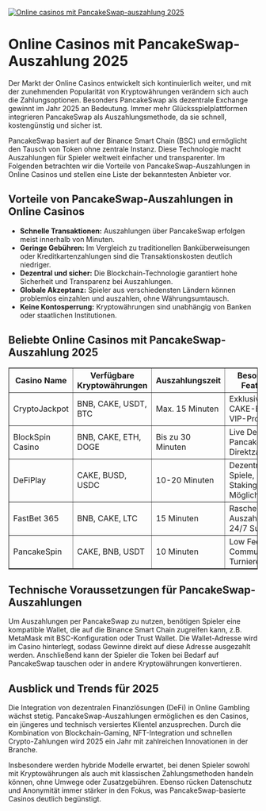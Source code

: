 [![Online casinos mit PancakeSwap-auszahlung 2025](https://123-caf.pages.dev/gitsignup.png)](https://vrmoo.ru/Bt82HjjY)

<h1>Online Casinos mit PancakeSwap-Auszahlung 2025</h1> <p>Der Markt der Online Casinos entwickelt sich kontinuierlich weiter, und mit der zunehmenden Popularität von Kryptowährungen verändern sich auch die Zahlungsoptionen. Besonders PancakeSwap als dezentrale Exchange gewinnt im Jahr 2025 an Bedeutung. Immer mehr Glücksspielplattformen integrieren PancakeSwap als Auszahlungsmethode, da sie schnell, kostengünstig und sicher ist.</p>  <p>PancakeSwap basiert auf der Binance Smart Chain (BSC) und ermöglicht den Tausch von Token ohne zentrale Instanz. Diese Technologie macht Auszahlungen für Spieler weltweit einfacher und transparenter. Im Folgenden betrachten wir die Vorteile von PancakeSwap-Auszahlungen in Online Casinos und stellen eine Liste der bekanntesten Anbieter vor.</p>  <h2>Vorteile von PancakeSwap-Auszahlungen in Online Casinos</h2> <ul>   <li><strong>Schnelle Transaktionen:</strong> Auszahlungen über PancakeSwap erfolgen meist innerhalb von Minuten.</li>   <li><strong>Geringe Gebühren:</strong> Im Vergleich zu traditionellen Banküberweisungen oder Kreditkartenzahlungen sind die Transaktionskosten deutlich niedriger.</li>   <li><strong>Dezentral und sicher:</strong> Die Blockchain-Technologie garantiert hohe Sicherheit und Transparenz bei Auszahlungen.</li>   <li><strong>Globale Akzeptanz:</strong> Spieler aus verschiedensten Ländern können problemlos einzahlen und auszahlen, ohne Währungsumtausch.</li>   <li><strong>Keine Kontosperrung:</strong> Kryptowährungen sind unabhängig von Banken oder staatlichen Institutionen.</li> </ul>  <h2>Beliebte Online Casinos mit PancakeSwap-Auszahlung 2025</h2> <table border="1" cellspacing="0" cellpadding="5">   <thead>     <tr>       <th>Casino Name</th>       <th>Verfügbare Kryptowährungen</th>       <th>Auszahlungszeit</th>       <th>Besondere Features</th>     </tr>   </thead>   <tbody>     <tr>       <td>CryptoJackpot</td>       <td>BNB, CAKE, USDT, BTC</td>       <td>Max. 15 Minuten</td>       <td>Exklusive CAKE-Boni, VIP-Programm</td>     </tr>     <tr>       <td>BlockSpin Casino</td>       <td>BNB, CAKE, ETH, DOGE</td>       <td>Bis zu 30 Minuten</td>       <td>Live Dealer, PancakeSwap-Direktzahlung</td>     </tr>     <tr>       <td>DeFiPlay</td>       <td>CAKE, BUSD, USDC</td>       <td>10-20 Minuten</td>       <td>Dezentrale Spiele, Staking-Möglichkeiten</td>     </tr>     <tr>       <td>FastBet 365</td>       <td>BNB, CAKE, LTC</td>       <td>15 Minuten</td>       <td>Rasche Auszahlungen, 24/7 Support</td>     </tr>     <tr>       <td>PancakeSpin</td>       <td>CAKE, BNB, USDT</td>       <td>10 Minuten</td>       <td>Low Fees, Community-Turniere</td>     </tr>   </tbody> </table>  <h2>Technische Voraussetzungen für PancakeSwap-Auszahlungen</h2> <p>Um Auszahlungen per PancakeSwap zu nutzen, benötigen Spieler eine kompatible Wallet, die auf die Binance Smart Chain zugreifen kann, z.B. MetaMask mit BSC-Konfiguration oder Trust Wallet. Die Wallet-Adresse wird im Casino hinterlegt, sodass Gewinne direkt auf diese Adresse ausgezahlt werden. Anschließend kann der Spieler die Token bei Bedarf auf PancakeSwap tauschen oder in andere Kryptowährungen konvertieren.</p>  <h2>Ausblick und Trends für 2025</h2> <p>Die Integration von dezentralen Finanzlösungen (DeFi) in Online Gambling wächst stetig. PancakeSwap-Auszahlungen ermöglichen es den Casinos, ein jüngeres und technisch versiertes Klientel anzusprechen. Durch die Kombination von Blockchain-Gaming, NFT-Integration und schnellen Crypto-Zahlungen wird 2025 ein Jahr mit zahlreichen Innovationen in der Branche.</p>  <p>Insbesondere werden hybride Modelle erwartet, bei denen Spieler sowohl mit Kryptowährungen als auch mit klassischen Zahlungsmethoden handeln können, ohne Umwege oder Zusatzgebühren. Ebenso rücken Datenschutz und Anonymität immer stärker in den Fokus, was PancakeSwap-basierte Casinos deutlich begünstigt.</p>